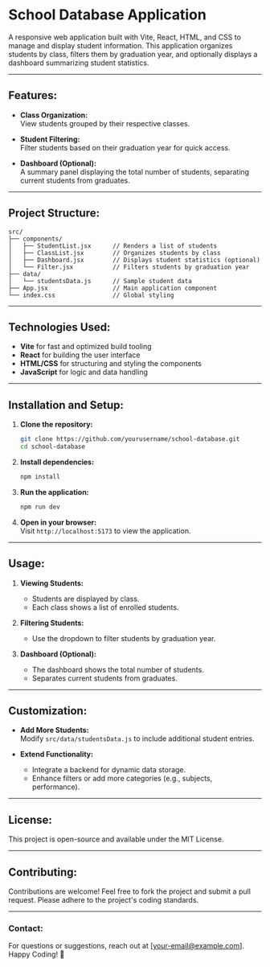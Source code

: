 # School Database Application

A responsive web application built with Vite, React, HTML, and CSS to manage and display student information. This application organizes students by class, filters them by graduation year, and optionally displays a dashboard summarizing student statistics.

---

## **Features:**

- **Class Organization:**  
  View students grouped by their respective classes.
  
- **Student Filtering:**  
  Filter students based on their graduation year for quick access.

- **Dashboard (Optional):**  
  A summary panel displaying the total number of students, separating current students from graduates.

---

## **Project Structure:**

```plaintext
src/
├── components/
│   ├── StudentList.jsx      // Renders a list of students
│   ├── ClassList.jsx        // Organizes students by class
│   ├── Dashboard.jsx        // Displays student statistics (optional)
│   └── Filter.jsx           // Filters students by graduation year
├── data/
│   └── studentsData.js      // Sample student data
├── App.jsx                  // Main application component
└── index.css                // Global styling
```

---

## **Technologies Used:**

- **Vite** for fast and optimized build tooling
- **React** for building the user interface
- **HTML/CSS** for structuring and styling the components
- **JavaScript** for logic and data handling

---

## **Installation and Setup:**

1. **Clone the repository:**
   ```bash
   git clone https://github.com/yourusername/school-database.git
   cd school-database
   ```

2. **Install dependencies:**
   ```bash
   npm install
   ```

3. **Run the application:**
   ```bash
   npm run dev
   ```

4. **Open in your browser:**  
   Visit `http://localhost:5173` to view the application.

---

## **Usage:**

1. **Viewing Students:**  
   - Students are displayed by class.
   - Each class shows a list of enrolled students.

2. **Filtering Students:**  
   - Use the dropdown to filter students by graduation year.

3. **Dashboard (Optional):**  
   - The dashboard shows the total number of students.
   - Separates current students from graduates.

---

## **Customization:**

- **Add More Students:**  
  Modify `src/data/studentsData.js` to include additional student entries.
  
- **Extend Functionality:**  
  - Integrate a backend for dynamic data storage.
  - Enhance filters or add more categories (e.g., subjects, performance).

---

## **License:**

This project is open-source and available under the MIT License.

---

## **Contributing:**

Contributions are welcome! Feel free to fork the project and submit a pull request. Please adhere to the project's coding standards.

---

### **Contact:**

For questions or suggestions, reach out at [your-email@example.com].  
Happy Coding! 🚀